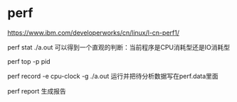 
perf
================================
<https://www.ibm.com/developerworks/cn/linux/l-cn-perf1/>

perf stat ./a.out	可以得到一个直观的判断：当前程序是CPU消耗型还是IO消耗型

perf top -p pid

perf record -e cpu-clock -g ./a.out	运行并把待分析数据写在perf.data里面


perf report			生成报告